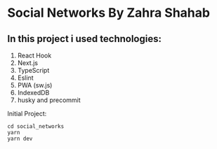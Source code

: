 # Social Networks By Zahra Shahab

## In this project i used technologies:

1. React Hook
2. Next.js
3. TypeScript
4. Eslint
5. PWA (sw.js)
6. IndexedDB
7. husky and precommit

Initial Project:

```
cd social_networks
yarn
yarn dev
```
